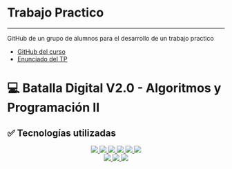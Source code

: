 # Trabajo Practico
___
GitHub de un grupo de alumnos para el desarrollo de un trabajo practico

- [GitHub del curso](https://github.com/7541-Algoritmos-y-programacion-2/10-Clases)
- [Enunciado del TP](https://github.com/7541-Algoritmos-y-programacion-2/10-Clases/blob/main/Clase%20semana%2005/02%20-%20Clases%20grabadas/2023/1C/TP%202%20-%20202301.pdf) 

<!-- TÍTULO Y DESCRIPCIÓN -->
  <a name="ir-arriba"></a>
  # 💻 Batalla Digital V2.0 - Algoritmos y Programación II


<!-- TECNOLOGÍAS UTILIZADAS -->
  <a name="tecnologías"></a>
  ## ✅ Tecnologías utilizadas
  <p align="center">
    <a href="https://www.eclipse.org/" target="_blank">
      <img src="https://img.shields.io/badge/Eclipse-FE7A16.svg?style=for-the-badge&logo=Eclipse&logoColor=white">
    </a>
    <a href="https://es.wikipedia.org/wiki/C%2B%2B#:~:text=C%2B%2B%20es%20un%20lenguaje,C%2B%2B%20es%20un%20lenguaje%20h%C3%ADbrido." target="_blank">
      <img src="https://img.shields.io/badge/c++-%2300599C.svg?style=for-the-badge&logo=c%2B%2B&logoColor=white">
    </a>
    <a href="https://www.sublimetext.com/" target="_blank">
      <img src="https://img.shields.io/badge/sublime_text-%23575757.svg?style=for-the-badge&logo=sublime-text&logoColor=important">
    </a>
    <a href="https://code.visualstudio.com/" target="_blank">
      <img src="https://img.shields.io/badge/Visual%20Studio%20Code-0078d7.svg?style=for-the-badge&logo=visual-studio-code&logoColor=white">
    </a>
    <a href="https://es.wikipedia.org/wiki/GNU/Linux" target="_blank">
      <img src="https://img.shields.io/badge/Linux-FCC624?style=for-the-badge&logo=linux&logoColor=black">
    </a>
    <a href="https://git-scm.com/" target="_blank">
      <img src="https://img.shields.io/badge/git-%23F05033.svg?style=for-the-badge&logo=git&logoColor=white">
    </a>
    <br>
    <a href="https://github.com/" target="_blank">
      <img src="https://img.shields.io/badge/github-%23121011.svg?style=for-the-badge&logo=github&logoColor=white">
    </a>
    <a href="https://discord.com/" target="_blank">
      <img src="https://img.shields.io/badge/Discord-%235865F2.svg?style=for-the-badge&logo=discord&logoColor=white">
    </a>
    <a href="https://es.wikipedia.org/wiki/Microsoft_Windows" target="_blank">
      <img src="https://img.shields.io/badge/Windows-0078D6?style=for-the-badge&logo=windows&logoColor=white)">
    </a>  
   </p>